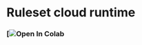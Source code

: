 # Ruleset cloud runtime
### [![Open In Colab](https://colab.research.google.com/drive/1qT6HdxuOzwDqTXBnEp7GYg76Nb_GA1av?usp=sharing)
